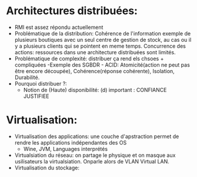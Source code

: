 Architectures distribuées:
===
- RMI est assez répondu actuellement
- Problématique de la distribution: Cohérence de l'information exemple de plusieurs boutiques avec un seul centre de gestion de stock, au cas ou il y a plusieurs clients qui se pointent en meme temps.
Concurrence des actions: ressources dans une architecture distribuées sont limités.
- Problématique de complexité: distribuer ça rend els chsoes + compliquées
-Exemple des SGBDR - ACID: Atomicité(action ne peut pas être encore découpée), Cohérence(réponse cohérente), Isolation, Durabilité.
- Pourquoi distribuer ?:
  - Notion de (Haute) disponibilité: (d) important : CONFIANCE JUSTIFIEE
  
Virtualisation:
====
- Virtualisation des applications: une couche d'apstraction permet de rendre les applications indépendantes des OS
  - Wine, JVM, Languages interprétés
- Virtualsiation du réseau: on partage le physique et on masque aux usilisateurs la virtualsiation. Onparle alors de VLAN Virtual LAN.
- Virtualisation du stockage:

